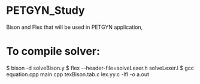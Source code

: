 # PETGYN_Study
Bison and Flex that will be used in PETGYN application, 


# To compile solver:
$ bison -d solveBison.y
$ flex --header-file=solveLexer.h solveLexer.l
$ gcc equation.cpp main.cpp texBison.tab.c lex.yy.c -lfl -o a.out

